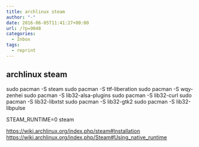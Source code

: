 ```yaml
---
title: archlinux steam
author: "-"
date: 2016-06-05T11:41:27+00:00
url: /?p=9048
categories:
  - Inbox
tags:
  - reprint
---
```

## archlinux steam
sudo pacman -S steam
sudo pacman -S  ttf-liberation
sudo pacman -S  wqy-zenhei
sudo pacman -S lib32-alsa-plugins
sudo pacman -S lib32-curl
sudo pacman -S lib32-libxtst
sudo pacman -S lib32-gtk2
sudo pacman -S lib32-libpulse

STEAM_RUNTIME=0 steam

https://wiki.archlinux.org/index.php/steam#Installation
https://wiki.archlinux.org/index.php/Steam#Using_native_runtime